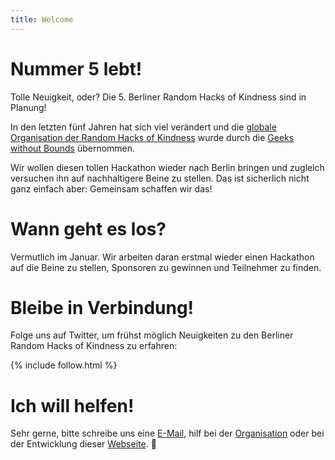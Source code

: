 ```yaml
---
title: Welcome
---
```


# Nummer 5 lebt!

Tolle Neuigkeit, oder? Die 5. Berliner Random Hacks of Kindness sind in Planung!

In den letzten fünf Jahren hat sich viel verändert und die [globale Organisation der Random Hacks of Kindness][rhok-global] wurde durch die [Geeks without Bounds][gwob] übernommen.

Wir wollen diesen tollen Hackathon wieder nach Berlin bringen und zugleich versuchen ihn auf nachhaltigere Beine zu stellen. Das ist sicherlich nicht ganz einfach aber: Gemeinsam schaffen wir das!

# Wann geht es los?

Vermutlich im Januar. Wir arbeiten daran erstmal wieder einen Hackathon auf die Beine zu stellen, Sponsoren zu gewinnen und Teilnehmer zu finden.

# Bleibe in Verbindung!

Folge uns auf Twitter, um frühst möglich Neuigkeiten zu den Berliner Random Hacks of Kindness zu erfahren:

{% include follow.html %}

# Ich will helfen!

Sehr gerne, bitte schreibe uns eine [E-Mail][mail:florian], hilf bei der [Organisation][rhok.meta] oder bei der Entwicklung dieser [Webseite][rhok.web]. :gift:

[rhok-global]: http://www.rhok.cc/
[gwob]: http://gwob.org/

[rhok.web]: https://github.com/RHoK-Berlin/web
[rhok.meta]: https://github.com/RHoK-Berlin/meta
[mail:florian]: mailto:florian.breisch@mindkeeper.solutions

[imprint]: /imprint.html
